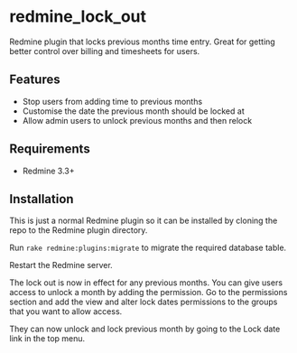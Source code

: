 # redmine_lock_out

Redmine plugin that locks previous months time entry. Great for getting better control over billing and timesheets for users.

## Features

* Stop users from adding time to previous months
* Customise the date the previous month should be locked at
* Allow admin users to unlock previous months and then relock

## Requirements

* Redmine 3.3+

## Installation

This is just a normal Redmine plugin so it can be installed by cloning the repo to the Redmine plugin directory.

Run `rake redmine:plugins:migrate` to migrate the required database table.

Restart the Redmine server.

The lock out is now in effect for any previous months. You can give users access to unlock a month by adding the permission. Go to the permissions section and add the view and alter lock dates permissions to the groups that you want to allow access. 

They can now unlock and lock previous month by going to the Lock date link in the top menu.

